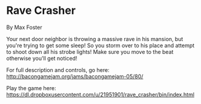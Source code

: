 Rave Crasher
============
By Max Foster

Your next door neighbor is throwing a massive rave in his mansion, but you're trying to get some sleep! So you storm over to his place and attempt to shoot down all his strobe lights! Make sure you move to the beat otherwise you'll get noticed!

For full description and controls, go here: http://bacongamejam.org/jams/bacongamejam-05/80/

Play the game here: https://dl.dropboxusercontent.com/u/21951901/rave_crasher/bin/index.html
